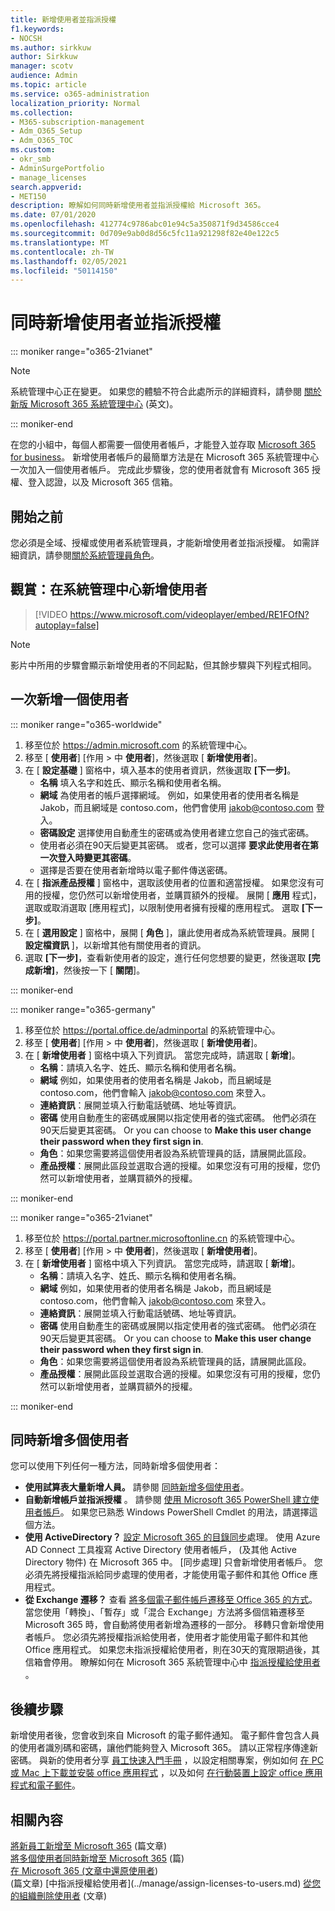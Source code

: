 ```yaml
---
title: 新增使用者並指派授權
f1.keywords:
- NOCSH
ms.author: sirkkuw
author: Sirkkuw
manager: scotv
audience: Admin
ms.topic: article
ms.service: o365-administration
localization_priority: Normal
ms.collection:
- M365-subscription-management
- Adm_O365_Setup
- Adm_O365_TOC
ms.custom:
- okr_smb
- AdminSurgePortfolio
- manage_licenses
search.appverid:
- MET150
description: 瞭解如何同時新增使用者並指派授權給 Microsoft 365。
ms.date: 07/01/2020
ms.openlocfilehash: 412774c9786abc01e94c5a350871f9d34586cce4
ms.sourcegitcommit: 0d709e9ab0d8d56c5fc11a921298f82e40e122c5
ms.translationtype: MT
ms.contentlocale: zh-TW
ms.lasthandoff: 02/05/2021
ms.locfileid: "50114150"
---
```

# <a name="add-users-and-assign-licenses-at-the-same-time"></a>同時新增使用者並指派授權

::: moniker range="o365-21vianet"

> [!NOTE]
> 系統管理中心正在變更。 如果您的體驗不符合此處所示的詳細資料，請參閱 [關於新版 Microsoft 365 系統管理中心](https://docs.microsoft.com/microsoft-365/admin/microsoft-365-admin-center-preview?view=o365-21vianet&preserve-view=true) (英文)。

::: moniker-end

在您的小組中，每個人都需要一個使用者帳戶，才能登入並存取 [Microsoft 365 for business](https://www.microsoft.com/microsoft-365/business)。 新增使用者帳戶的最簡單方法是在 Microsoft 365 系統管理中心一次加入一個使用者帳戶。 完成此步驟後，您的使用者就會有 Microsoft 365 授權、登入認證，以及 Microsoft 365 信箱。

## <a name="before-you-begin"></a>開始之前

您必須是全域、授權或使用者系統管理員，才能新增使用者並指派授權。 如需詳細資訊，請參閱[關於系統管理員角色](../../admin/add-users/about-admin-roles.md)。

## <a name="watch-add-users-in-the-admin-center"></a>觀賞：在系統管理中心新增使用者

> [!VIDEO https://www.microsoft.com/videoplayer/embed/RE1FOfN?autoplay=false]

> [!NOTE]
> 影片中所用的步驟會顯示新增使用者的不同起點，但其餘步驟與下列程式相同。

## <a name="add-users-one-at-a-time"></a>一次新增一個使用者

::: moniker range="o365-worldwide"

1. 移至位於 <https://admin.microsoft.com> 的系統管理中心。
2. 移至 [ **使用者**] [作用 > 中 **使用者**]，然後選取 [ **新增使用者**]。
3. 在 [ **設定基礎** ] 窗格中，填入基本的使用者資訊，然後選取 **[下一步]**。
    - **名稱** 填入名字和姓氏、顯示名稱和使用者名稱。
    - **網域** 為使用者的帳戶選擇網域。 例如，如果使用者的使用者名稱是 Jakob，而且網域是 contoso.com，他們會使用 jakob@contoso.com 登入。
    - **密碼設定** 選擇使用自動產生的密碼或為使用者建立您自己的強式密碼。
    - 使用者必須在90天后變更其密碼。 或者，您可以選擇 **要求此使用者在第一次登入時變更其密碼**。
    - 選擇是否要在使用者新增時以電子郵件傳送密碼。
4. 在 [ **指派產品授權** ] 窗格中，選取該使用者的位置和適當授權。 如果您沒有可用的授權，您仍然可以新增使用者，並購買額外的授權。 展開 [ **應用** 程式]，選取或取消選取 [應用程式]，以限制使用者擁有授權的應用程式。 選取 **[下一步]**。
5. 在 [ **選用設定** ] 窗格中，展開 [ **角色** ]，讓此使用者成為系統管理員。展開 [ **設定檔資訊** ]，以新增其他有關使用者的資訊。
6. 選取 **[下一步]**，查看新使用者的設定，進行任何您想要的變更，然後選取 **[完成新增]**，然後按一下 [ **關閉**]。

::: moniker-end

::: moniker range="o365-germany"

1. 移至位於 <https://portal.office.de/adminportal> 的系統管理中心。
2. 移至 [ **使用者**] [作用 > 中 **使用者**]，然後選取 [ **新增使用者**]。
3. 在 [ **新增使用者** ] 窗格中填入下列資訊。 當您完成時，請選取 [ **新增**]。
    - **名稱**：請填入名字、姓氏、顯示名稱和使用者名稱。
    - **網域** 例如，如果使用者的使用者名稱是 Jakob，而且網域是 contoso.com，他們會輸入 jakob@contoso.com 來登入。
    - **連絡資訊**：展開並填入行動電話號碼、地址等資訊。
    - **密碼** 使用自動產生的密碼或展開以指定使用者的強式密碼。 他們必須在90天后變更其密碼。 Or you can choose to **Make this user change their password when they first sign in**.
    - **角色**：如果您需要將這個使用者設為系統管理員的話，請展開此區段。
    - **產品授權**：展開此區段並選取合適的授權。如果您沒有可用的授權，您仍然可以新增使用者，並購買額外的授權。

::: moniker-end

::: moniker range="o365-21vianet"

1. 移至位於 <https://portal.partner.microsoftonline.cn> 的系統管理中心。
2. 移至 [ **使用者**] [作用 > 中 **使用者**]，然後選取 [ **新增使用者**]。
3. 在 [ **新增使用者** ] 窗格中填入下列資訊。 當您完成時，請選取 [ **新增**]。
    - **名稱**：請填入名字、姓氏、顯示名稱和使用者名稱。
    - **網域** 例如，如果使用者的使用者名稱是 Jakob，而且網域是 contoso.com，他們會輸入 jakob@contoso.com 來登入。
    - **連絡資訊**：展開並填入行動電話號碼、地址等資訊。
    - **密碼** 使用自動產生的密碼或展開以指定使用者的強式密碼。 他們必須在90天后變更其密碼。 Or you can choose to **Make this user change their password when they first sign in**.
    - **角色**：如果您需要將這個使用者設為系統管理員的話，請展開此區段。
    - **產品授權**：展開此區段並選取合適的授權。如果您沒有可用的授權，您仍然可以新增使用者，並購買額外的授權。

::: moniker-end

## <a name="add-multiple-users-at-the-same-time"></a>同時新增多個使用者

您可以使用下列任何一種方法，同時新增多個使用者：

- **使用試算表大量新增人員。** 請參閱 [同時新增多個使用者](https://docs.microsoft.com/microsoft-365/enterprise/add-several-users-at-the-same-time)。
- **自動新增帳戶並指派授權** 。 請參閱 [使用 Microsoft 365 PowerShell 建立使用者帳戶](https://docs.microsoft.com/microsoft-365/enterprise/create-user-accounts-with-microsoft-365-powershell)。 如果您已熟悉 Windows PowerShell Cmdlet 的用法，請選擇這個方法。
- **使用 ActiveDirectory？** [設定 Microsoft 365 的目錄同步](https://docs.microsoft.com/microsoft-365/enterprise/set-up-directory-synchronization)處理。 使用 Azure AD Connect 工具複寫 Active Directory 使用者帳戶， (及其他 Active Directory 物件) 在 Microsoft 365 中。 [同步處理] 只會新增使用者帳戶。 您必須先將授權指派給同步處理的使用者，才能使用電子郵件和其他 Office 應用程式。
- **從 Exchange 遷移？** 查看 [將多個電子郵件帳戶遷移至 Office 365 的方式](https://docs.microsoft.com/Exchange/mailbox-migration/mailbox-migration)。 當您使用「轉換」、「暫存」或「混合 Exchange」方法將多個信箱遷移至 Microsoft 365 時，會自動將使用者新增為遷移的一部分。 移轉只會新增使用者帳戶。 您必須先將授權指派給使用者，使用者才能使用電子郵件和其他 Office 應用程式。 如果您未指派授權給使用者，則在30天的寬限期過後，其信箱會停用。 瞭解如何在 Microsoft 365 系統管理中心中 [指派授權給使用者](../manage/assign-licenses-to-users.md) 。

## <a name="next-steps"></a>後續步驟

新增使用者後，您會收到來自 Microsoft 的電子郵件通知。 電子郵件會包含人員的使用者識別碼和密碼，讓他們能夠登入 Microsoft 365。 請以正常程序傳達新密碼。 與新的使用者分享 [員工快速入門手冊](https://support.microsoft.com/office/b9700090-ce64-4046-ab92-ce8488a7bc0f) ，以設定相關專案，例如如何 [在 PC 或 Mac 上下載並安裝 office 應用程式](https://support.microsoft.com/office/4414eaaf-0478-48be-9c42-23adc4716658) ，以及如何 [在行動裝置上設定 office 應用程式和電子郵件](https://support.microsoft.com/office/7dabb6cb-0046-40b6-81fe-767e0b1f014f)。

## <a name="related-content"></a>相關內容

[將新員工新增至 Microsoft 365](add-new-employee.md) (篇文章) \
[將多個使用者同時新增至 Microsoft 365](https://docs.microsoft.com/microsoft-365/enterprise/add-several-users-at-the-same-time) (篇) \
[在 Microsoft 365 (文章中還原使用者](restore-user.md)) \
 (篇文章) \[中指派授權給使用者](../manage/assign-licenses-to-users.md)
[從您的組織刪除使用者](delete-a-user.md) (文章) 
